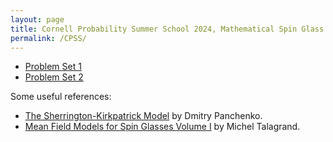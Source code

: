 ```yaml
---
layout: page
title: Cornell Probability Summer School 2024, Mathematical Spin Glass Theory Problems. 
permalink: /CPSS/
---
```

- [Problem Set 1](https://drive.google.com/file/d/10VP9Dw8mPNFFoOF9uFlUsBcOxKAm9bym/view?usp=sharing)
- [Problem Set 2](https://drive.google.com/file/d/1S80XAlUHqm8MbdLBH-3QSBRyLIzxAH3m/view?usp=sharing)



Some useful references: 
- [The Sherrington-Kirkpatrick Model](https://drive.google.com/file/d/1WXbzgl61jtDz8V3r-m1lsE8-a8JEeA6p/view) by Dmitry Panchenko.
- [Mean Field Models for Spin Glasses Volume I](https://michel.talagrand.net/challenge/volume1.pdf) by Michel Talagrand. 
